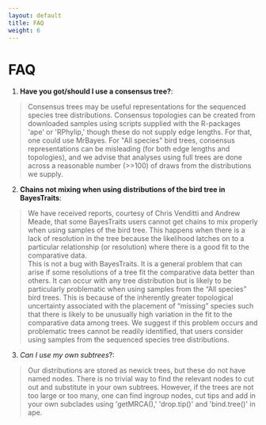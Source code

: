 ```yaml
---
layout: default
title: FAQ
weight: 6
---
```


FAQ
===

1. __Have you got/should I use a consensus tree?__:

> Consensus trees may be useful representations for the sequenced species tree distributions.  Consensus topologies can be created from downloaded samples using scripts supplied with the R-packages 'ape' or 'RPhylip,' though these do not supply edge lengths. For that, one could use MrBayes.  For "All species" bird trees, consensus representations can be misleading (for both edge lengths and topologies), and we advise that analyses using full trees are done across a reasonable number (>>100)  of draws from the distributions we supply. 

2. __Chains not mixing when using distributions of the bird tree in BayesTraits__:

> We have received reports, courtesy of Chris Venditti and Andrew Meade, that some BayesTraits users cannot get chains to mix properly when using samples of the bird tree. This happens when there is a lack of resolution in the tree because the likelihood latches on to a particular relationship (or resolution) where there is a good fit to the comparative data.  
> This is not a bug with BayesTraits. It is a general problem that can arise if some resolutions of a tree fit the comparative data better than others. It can occur with any tree distribution but is likely to be particularly problematic when using samples from the “All species” bird trees. This is because of the inherently greater topological uncertainty associated with the placement of “missing” species such that there is likely to be unusually high variation in the fit to the comparative data among trees. We suggest if this problem occurs and problematic trees cannot be readily identified, that users consider using samples from the sequenced species tree distributions.

3. _Can I use my own subtrees_?:

> Our distributions are stored as newick trees, but these do not have named nodes. There is no trivial way to find the relevant nodes to cut out and substitute in your own subtrees.  However, if the trees are not too large or too many, one can find ingroup nodes, cut tips and add in your own subclades using 'getMRCA(),' 'drop.tip()' and 'bind.tree()' in ape.



